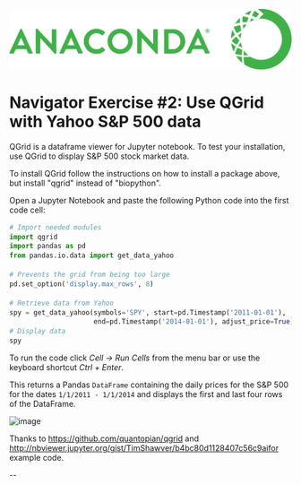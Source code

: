 ![toolbar](img/anaconda-logo.png)

# Navigator Exercise \#2: Use QGrid with Yahoo S&P 500 data

QGrid is a dataframe viewer for Jupyter notebook. To test your
installation, use QGrid to display S&P 500 stock market data.

To install QGrid follow the instructions on how to install a package above, but install "qgrid" instead of "biopython".

Open a Jupyter Notebook and paste the following Python code into the first code cell:

```python
# Import needed modules
import qgrid
import pandas as pd
from pandas.io.data import get_data_yahoo

# Prevents the grid from being too large
pd.set_option('display.max_rows', 8)

# Retrieve data from Yahoo
spy = get_data_yahoo(symbols='SPY', start=pd.Timestamp('2011-01-01'), 
                     end=pd.Timestamp('2014-01-01'), adjust_price=True) 
# Display data
spy
```

To run the code click *Cell -&gt; Run Cells* from the menu bar or use
the keyboard shortcut *Ctrl + Enter*.

This returns a Pandas `DataFrame` containing the daily prices for the S&P 500 for the dates `1/1/2011 - 1/1/2014` and displays the first and last four rows of
the DataFrame.

![image](img/navigator-tutorial06.png)

Thanks to <https://github.com/quantopian/qgrid> and
<http://nbviewer.jupyter.org/gist/TimShawver/b4bc80d1128407c56c9aifor>
example code.

--